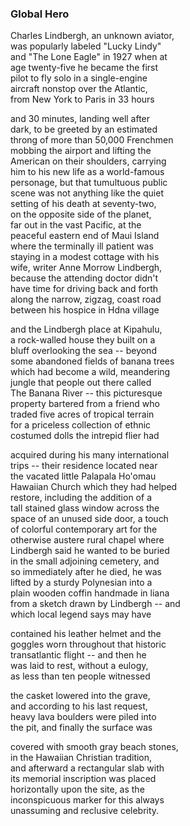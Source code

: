 ### Global Hero 

Charles Lindbergh, an unknown aviator, <br />
was popularly labeled "Lucky Lindy" <br />
and "The Lone Eagle" in 1927 when at <br />
age twenty-five he became the first <br />
pilot to fly solo in a single-engine <br />
aircraft nonstop over the Atlantic, <br />
from New York to Paris in 33 hours

and 30 minutes, landing well after <br />
dark, to be greeted by an estimated <br />
throng of more than 50,000 Frenchmen <br />
mobbing the airport and lifting the <br />
American on their shoulders, carrying <br />
him to his new life as a world-famous <br />
personage, but that tumultuous public <br />
scene was not anything like the quiet <br />
setting of his death at seventy-two, <br />
on the opposite side of the planet, <br />
far out in the vast Pacific, at the <br />
peaceful eastern end of Maui Island <br />
where the terminally ill patient was <br />
staying in a modest cottage with his <br />
wife, writer Anne Morrow Lindbergh, <br />
because the attending doctor didn't <br />
have time for driving back and forth <br />
along the narrow, zigzag, coast road <br />
between his hospice in Hdna village

and the Lindbergh place at Kipahulu, <br />
a rock-walled house they built on a <br />
bluff overlooking the sea -- beyond <br />
some abandoned fields of banana trees <br />
which had become a wild, meandering <br />
jungle that people out there called <br />
The Banana River -- this picturesque <br />
property bartered from a friend who <br />
traded five acres of tropical terrain <br />
for a priceless collection of ethnic <br />
costumed dolls the intrepid flier had

acquired during his many international <br />
trips -- their residence located near <br />
the vacated little Palapala Ho'omau <br />
Hawaiian Church which they had helped <br />
restore, including the addition of a <br />
tall stained glass window across the <br />
space of an unused side door, a touch <br />
of colorful contemporary art for the <br />
otherwise austere rural chapel where <br />
Lindbergh said he wanted to be buried <br />
in the small adjoining cemetery, and <br />
so immediately after he died, he was <br />
lifted by a sturdy Polynesian into a <br />
plain wooden coffin handmade in liana <br />
from a sketch drawn by Lindbergh -­- and <br />
which local legend says may have

contained his leather helmet and the <br />
goggles worn throughout that historic <br />
transatlantic flight -- and then he <br />
was laid to rest, without a eulogy, <br />
as less than ten people witnessed

the casket lowered into the grave, <br />
and according to his last request, <br />
heavy lava boulders were piled into <br />
the pit, and finally the surface was

covered with smooth gray beach stones, <br />
in the Hawaiian Christian tradition, <br />
and afterward a rectangular slab with <br />
its memorial inscription was placed <br />
horizontally upon the site, as the <br />
inconspicuous marker for this always <br />
unassuming and reclusive celebrity.